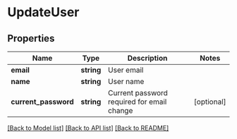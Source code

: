 # UpdateUser

## Properties
Name | Type | Description | Notes
------------ | ------------- | ------------- | -------------
**email** | **string** | User email | 
**name** | **string** | User name | 
**current_password** | **string** | Current password required for email change | [optional] 

[[Back to Model list]](../../README.md#documentation-for-models) [[Back to API list]](../../README.md#documentation-for-api-endpoints) [[Back to README]](../../README.md)

